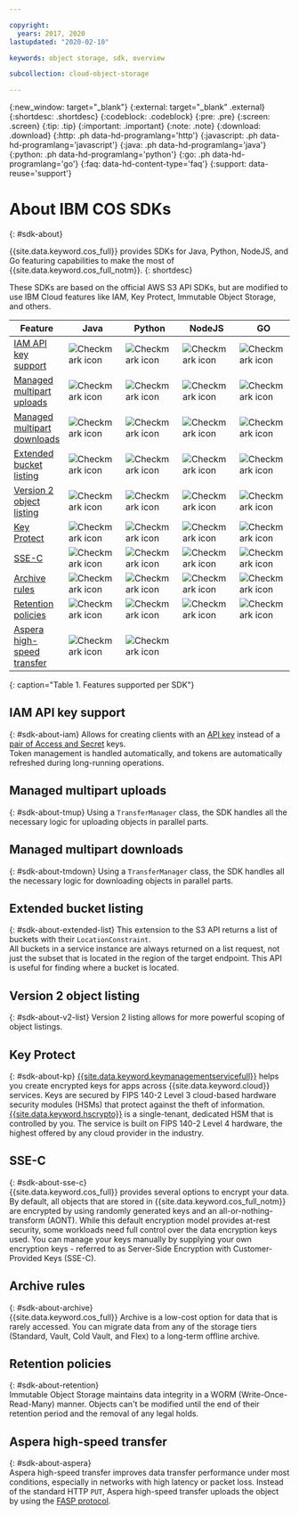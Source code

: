 ```yaml
---

copyright:
  years: 2017, 2020
lastupdated: "2020-02-10"

keywords: object storage, sdk, overview

subcollection: cloud-object-storage

---
```

{:new_window: target="_blank"}
{:external: target="_blank" .external}
{:shortdesc: .shortdesc}
{:codeblock: .codeblock}
{:pre: .pre}
{:screen: .screen}
{:tip: .tip}
{:important: .important}
{:note: .note}
{:download: .download} 
{:http: .ph data-hd-programlang='http'} 
{:javascript: .ph data-hd-programlang='javascript'} 
{:java: .ph data-hd-programlang='java'} 
{:python: .ph data-hd-programlang='python'}
{:go: .ph data-hd-programlang='go'}
{:faq: data-hd-content-type='faq'}
{:support: data-reuse='support'}

# About IBM COS SDKs
{: #sdk-about}

{{site.data.keyword.cos_full}} provides SDKs for Java, Python, NodeJS, and Go featuring capabilities to make the most of {{site.data.keyword.cos_full_notm}}.
{: shortdesc}

These SDKs are based on the official AWS S3 API SDKs, but are modified to use IBM Cloud features like IAM, Key Protect, Immutable Object Storage, and others.

| Feature                                             | Java                                              | Python                                            | NodeJS                                            | GO                                                | CLI                                               |
|-----------------------------------------------------|---------------------------------------------------|---------------------------------------------------|---------------------------------------------------|---------------------------------------------------|---------------------------------------------------|
| [IAM API key support](#sdk-about-iam)               | ![Checkmark icon](../../icons/checkmark-icon.svg) | ![Checkmark icon](../../icons/checkmark-icon.svg) | ![Checkmark icon](../../icons/checkmark-icon.svg) | ![Checkmark icon](../../icons/checkmark-icon.svg) | ![Checkmark icon](../../icons/checkmark-icon.svg) |
| [Managed multipart uploads](#sdk-about-tmup)        | ![Checkmark icon](../../icons/checkmark-icon.svg) | ![Checkmark icon](../../icons/checkmark-icon.svg) | ![Checkmark icon](../../icons/checkmark-icon.svg) | ![Checkmark icon](../../icons/checkmark-icon.svg) | ![Checkmark icon](../../icons/checkmark-icon.svg) |
| [Managed multipart downloads](#sdk-about-tmdown)    | ![Checkmark icon](../../icons/checkmark-icon.svg) | ![Checkmark icon](../../icons/checkmark-icon.svg) | ![Checkmark icon](../../icons/checkmark-icon.svg) | ![Checkmark icon](../../icons/checkmark-icon.svg) |                                                   |
| [Extended bucket listing](#sdk-about-extended-list) | ![Checkmark icon](../../icons/checkmark-icon.svg) | ![Checkmark icon](../../icons/checkmark-icon.svg) | ![Checkmark icon](../../icons/checkmark-icon.svg) | ![Checkmark icon](../../icons/checkmark-icon.svg) | ![Checkmark icon](../../icons/checkmark-icon.svg) |
| [Version 2 object listing](#sdk-about-v2-list)      | ![Checkmark icon](../../icons/checkmark-icon.svg) | ![Checkmark icon](../../icons/checkmark-icon.svg) | ![Checkmark icon](../../icons/checkmark-icon.svg) | ![Checkmark icon](../../icons/checkmark-icon.svg) |                                                   |
| [Key Protect](#sdk-about-kp)                        | ![Checkmark icon](../../icons/checkmark-icon.svg) | ![Checkmark icon](../../icons/checkmark-icon.svg) | ![Checkmark icon](../../icons/checkmark-icon.svg) | ![Checkmark icon](../../icons/checkmark-icon.svg) |  |
| [SSE-C](#sdk-about-sse-c)                           | ![Checkmark icon](../../icons/checkmark-icon.svg) | ![Checkmark icon](../../icons/checkmark-icon.svg) | ![Checkmark icon](../../icons/checkmark-icon.svg) | ![Checkmark icon](../../icons/checkmark-icon.svg) |                                                   |
| [Archive rules](#sdk-about-archive)                 | ![Checkmark icon](../../icons/checkmark-icon.svg) | ![Checkmark icon](../../icons/checkmark-icon.svg) | ![Checkmark icon](../../icons/checkmark-icon.svg) | ![Checkmark icon](../../icons/checkmark-icon.svg) |                                                   |
| [Retention policies](#sdk-about-retention)          | ![Checkmark icon](../../icons/checkmark-icon.svg) | ![Checkmark icon](../../icons/checkmark-icon.svg) | ![Checkmark icon](../../icons/checkmark-icon.svg) | ![Checkmark icon](../../icons/checkmark-icon.svg) |                                                   |
| [Aspera high-speed transfer](#sdk-about-aspera)     | ![Checkmark icon](../../icons/checkmark-icon.svg) | ![Checkmark icon](../../icons/checkmark-icon.svg) |                      &nbsp;                        |                             &nbsp;                      |                     &nbsp;                        |
{: caption="Table 1. Features supported per SDK"}

## IAM API key support
{: #sdk-about-iam}
Allows for creating clients with an [API key](/docs/iam?topic=iam-iamoverview#iamoverview) instead of a [pair of Access and Secret](/docs/services/cloud-object-storage/hmac?topic=cloud-object-storage-uhc-hmac-credentials-main) keys.  
Token management is handled automatically, and tokens are automatically refreshed during long-running operations.

## Managed multipart uploads
{: #sdk-about-tmup}
Using a `TransferManager` class, the SDK handles all the necessary logic for uploading objects in parallel parts.

## Managed multipart downloads
{: #sdk-about-tmdown}
Using a `TransferManager` class, the SDK handles all the necessary logic for downloading objects in parallel parts.

## Extended bucket listing
{: #sdk-about-extended-list}
This extension to the S3 API returns a list of buckets with their `LocationConstraint`.  
All buckets in a service instance are always returned on a list request, not just the subset that is located in the region of the target endpoint. This API is useful for finding where a bucket is located.

## Version 2 object listing
{: #sdk-about-v2-list}
Version 2 listing allows for more powerful scoping of object listings.

## Key Protect
{: #sdk-about-kp}
[{{site.data.keyword.keymanagementservicefull}}](https://test.cloud.ibm.com/docs/services/key-protect?topic=key-protect-about) helps you create encrypted keys for apps across {{site.data.keyword.cloud}} services. Keys are secured by FIPS 140-2 Level 3 cloud-based hardware security modules (HSMs) that protect against the theft of information. [{{site.data.keyword.hscrypto}}](https://test.cloud.ibm.com/docs/services/hs-crypto?topic=hs-crypto-overview) is a single-tenant, dedicated HSM that is controlled by you. The service is built on FIPS 140-2 Level 4 hardware, the highest offered by any cloud provider in the industry.

## SSE-C
{: #sdk-about-sse-c}  
{{site.data.keyword.cos_full}} provides several options to encrypt your data. By default, all objects that are stored in {{site.data.keyword.cos_full_notm}} are encrypted by using randomly generated keys and an all-or-nothing-transform (AONT). While this default encryption model provides at-rest security, some workloads need full control over the data encryption keys used. You can manage your keys manually by supplying your own encryption keys - referred to as Server-Side Encryption with Customer-Provided Keys (SSE-C).

## Archive rules
{: #sdk-about-archive}  
{{site.data.keyword.cos_full}} Archive is a low-cost option for data that is rarely accessed. You can migrate data from any of the storage tiers (Standard, Vault, Cold Vault, and Flex) to a long-term offline archive.

## Retention policies
{: #sdk-about-retention}  
Immutable Object Storage maintains data integrity in a WORM (Write-Once-Read-Many) manner. Objects can't be modified until the end of their retention period and the removal of any legal holds.

## Aspera high-speed transfer 
{: #sdk-about-aspera}  
Aspera high-speed transfer improves data transfer performance under most conditions, especially in networks with high latency or packet loss. Instead of the standard HTTP `PUT`, Aspera high-speed transfer uploads the object by using the [FASP protocol](https://asperasoft.com/technology/transport/fasp/).